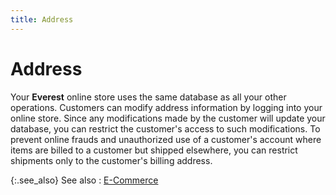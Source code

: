 ```yaml
---
title: Address
---
```


# Address


Your **Everest** online store uses the same database as all your other operations. Customers can modify address information by logging into your online store. Since any modifications made by the customer will update your database, you can restrict the customer's access to such modifications. To prevent online frauds and unauthorized use of a customer's account where items are billed to a customer but shipped elsewhere, you can restrict shipments only to the customer's billing address.


{:.see_also}
See also
: [E-Commerce]({{site.mc_baseurl}}/misc/e-commerce_content.html)
